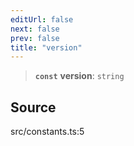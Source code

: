 ```yaml
---
editUrl: false
next: false
prev: false
title: "version"
---
```


> **`const`** **version**: `string`

## Source

src/constants.ts:5
